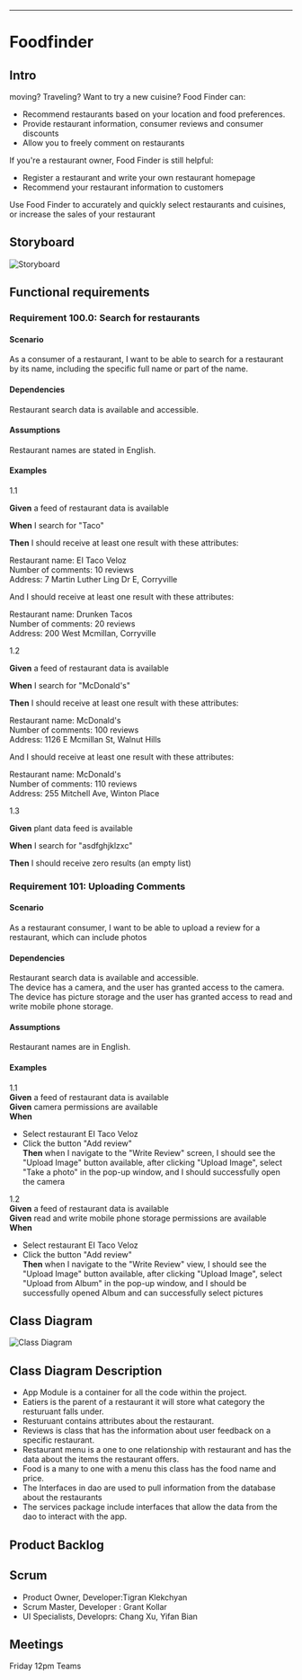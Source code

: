 ---

# Foodfinder

## Intro

moving? Traveling? Want to try a new cuisine? Food Finder can:

- Recommend restaurants based on your location and food preferences.
- Provide restaurant information, consumer reviews and consumer discounts
- Allow you to freely comment on restaurants

If you're a restaurant owner, Food Finder is still helpful:

- Register a restaurant and write your own restaurant homepage
- Recommend your restaurant information to customers

Use Food Finder to accurately and quickly select restaurants and cuisines, or increase the sales of your restaurant

## Storyboard

![Storyboard](https://raw.githubusercontent.com/YifanBian-bianya/private/master/storyboard2023-02-25_000733.png)

## Functional requirements

### Requirement 100.0: Search for restaurants

#### Scenario

As a consumer of a restaurant, I want to be able to search for a restaurant by its name, including the specific full name or part of the name.

#### Dependencies

Restaurant search data is available and accessible.

#### Assumptions

Restaurant names are stated in English.

#### Examples
1.1

**Given** a feed of restaurant data is available  

**When** I search for "Taco"  

**Then** I should receive at least one result with these attributes:  

Restaurant name: EI Taco Veloz  
Number of comments: 10 reviews  
Address: 7 Martin Luther Ling Dr E, Corryville  

And I should receive at least one result with these attributes:  

Restaurant name: Drunken Tacos  
Number of comments: 20 reviews  
Address: 200 West Mcmillan, Corryville  

1.2

**Given** a feed of restaurant data is available  

**When** I search for "McDonald's"  

**Then** I should receive at least one result with these attributes:  

Restaurant name: McDonald's  
Number of comments: 100 reviews  
Address: 1126 E Mcmillan St, Walnut Hills  

And I should receive at least one result with these attributes:  

Restaurant name: McDonald's  
Number of comments: 110 reviews  
Address: 255 Mitchell Ave, Winton Place  

1.3

**Given** plant data feed is available  

**When** I search for "asdfghjklzxc"  

**Then** I should receive zero results (an empty list)  

### Requirement 101: Uploading Comments  

#### Scenario  

As a restaurant consumer, I want to be able to upload a review for a restaurant, which can include photos  

#### Dependencies
Restaurant search data is available and accessible.  
The device has a camera, and the user has granted access to the camera.  
The device has picture storage and the user has granted access to read and write mobile phone storage.  


#### Assumptions  
Restaurant names are in English.  

#### Examples  

1.1  
**Given** a feed of restaurant data is available  
**Given** camera permissions are available  
**When**   

- Select restaurant EI Taco Veloz  
- Click the button "Add review"  
**Then** when I navigate to the "Write Review" screen, I should see the "Upload Image" button available, after clicking "Upload Image", select "Take a photo" in the pop-up window, and I should successfully open the camera  

1.2  
**Given** a feed of restaurant data is available  
**Given** read and write mobile phone storage permissions are available  
**When**  

- Select restaurant EI Taco Veloz  
- Click the button "Add review"  
**Then** when I navigate to the "Write Review" view, I should see the "Upload Image" button available, after clicking "Upload Image", select "Upload from Album" in the pop-up window, and I should be successfully opened Album and can successfully select pictures  

## Class Diagram
![Class Diagram](/FoodFinderClassDiagram.drawio.png)
## Class Diagram Description
- App Module is a container for all the code within the project.
- Eatiers is the parent of a restaurant it will store what category the resturuant falls under.
- Resturuant contains attributes about the restaurant.
- Reviews is class that has the information about user feedback on a specific restaurant.
- Restaurant menu is a one to one relationship with restaurant and has the data about the items the restaurant offers.
- Food is a many to one with a menu this class has the food name and price.
- The Interfaces in dao are used to pull information from the database about the restaurants
- The services package include interfaces that allow the data from the dao to interact with the app.

## Product Backlog

## Scrum
- Product Owner, Developer:Tigran Klekchyan
- Scrum Master, Developer : Grant Kollar
- UI Specialists, Developrs: Chang Xu, Yifan Bian

## Meetings

Friday 12pm Teams
